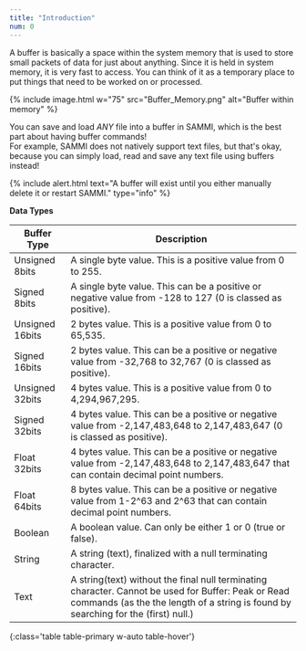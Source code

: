 ```yaml
---
title: "Introduction"
num: 0
---
```



A buffer is basically a space within the system memory that is used to store small packets of data for just about anything. Since it is held in system memory, it is very fast to access. You can think of it as a temporary place to put things that need to be worked on or processed.

{% include image.html w="75" src="Buffer_Memory.png" alt="Buffer within memory" %}

You can save and load *ANY* file into a buffer in SAMMI, which is the best part about having buffer commands!\
For example, SAMMI does not natively support text files, but that's okay, because you can simply load, read and save any text file using buffers instead!

{% include alert.html text="A buffer will exist until you either manually delete it or restart SAMMI." type="info" %}

**Data Types**

| Buffer Type | Description |
|-------|--------
| Unsigned 8bits | A single byte value. This is a positive value from 0 to 255.
| Signed 8bits | A single byte value. This can be a positive or negative value from -128 to 127 (0 is classed as positive).
| Unsigned 16bits | 2 bytes value. This is a positive value from 0 to 65,535.
| Signed 16bits | 2 bytes value. This can be a positive or negative value from -32,768 to 32,767 (0 is classed as positive).
| Unsigned 32bits | 4 bytes value. This is a positive value from 0 to 4,294,967,295.
| Signed 32bits | 4 bytes value. This can be a positive or negative value from -2,147,483,648 to 2,147,483,647 (0 is classed as positive).
| Float 32bits | 4 bytes value. This can be a positive or negative value from -2,147,483,648 to 2,147,483,647 that can contain decimal point numbers.
| Float 64bits |8 bytes value. This can be a positive or negative value from 1-2^63 and 2^63 that can contain decimal point numbers.
| Boolean | A boolean value. Can only be either 1 or 0 (true or false).
| String | A string (text), finalized with a null terminating character.
| Text | A string(text) without the final null terminating character. Cannot be used for Buffer: Peak or Read commands (as the the length of a string is found by searching for the (first) null.)
{:class='table table-primary w-auto table-hover'}









